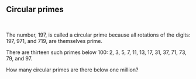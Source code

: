 ## Circular primes
<br>

<p>The number, 197, is called a circular prime because all rotations of the digits: 197, 971, and 719, are themselves prime.</p>
<p>There are thirteen such primes below 100: 2, 3, 5, 7, 11, 13, 17, 31, 37, 71, 73, 79, and 97.</p>
<p>How many circular primes are there below one million?</p>

